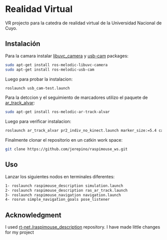 # Realidad Virtual
VR projecto para la catedra de realidad virtual de la Universidad Nacional de Cuyo.

## Instalación
Para la camara instalar [libuvc_camera](https://wiki.ros.org/libuvc_camera) y [usb-cam](https://wiki.ros.org/usb_cam) packages:

```bash
sudo apt-get install ros-melodic-libuvc-camera
sudo apt-get install ros-melodic-usb-cam
```

Luego para probar la instalacion:

```bash
roslaunch usb_cam-test.launch
```
Para la detccion y el seguimiento de marcadores utilizo el paquete de [ar_track_alvar](http://wiki.ros.org/ar_track_alvar):

```bash
sudo apt-get install ros-melodic-ar-track-alvar 
```
Luego para verificar instalacion:

```bash
roslaunch ar_track_alvar pr2_indiv_no_kinect.launch marker_size:=5.4 cam_image_topic:=/usb_cam/image_raw cam_info_topic:=/usb_cam/camera_info output_frame:=usb_cam
```
Finalmente clonar el repositorio en un catkin work space:

```bash
git clone https://github.com/jerepino/raspimouse_ws.git
```

## Uso
Lanzar los siguientes nodos en terminales diferentes:

```bash
1- roslaunch raspimouse_description simulation.launch
2- roslaunch raspimouse_description ras_ar_track.launch
3- roslaunch raspimouse_navigation navigation.launch
4- rosrun simple_navigation_goals pose_listener
```

## Acknowledgment
I used [rt-net /raspimouse_description](https://github.com/rt-net/raspimouse_description) repository. I have made little changes for my project
